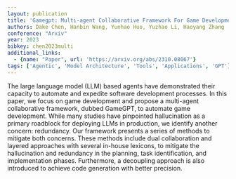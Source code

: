 ```yaml
---
layout: publication
title: 'Gamegpt: Multi-agent Collaborative Framework For Game Development'
authors: Dake Chen, Hanbin Wang, Yunhao Huo, Yuzhao Li, Haoyang Zhang
conference: "Arxiv"
year: 2023
bibkey: chen2023multi
additional_links:
  - {name: "Paper", url: 'https://arxiv.org/abs/2310.08067'}
tags: ['Agentic', 'Model Architecture', 'Tools', 'Applications', 'GPT']
---
```

The large language model (LLM) based agents have demonstrated their capacity
to automate and expedite software development processes. In this paper, we
focus on game development and propose a multi-agent collaborative framework,
dubbed GameGPT, to automate game development. While many studies have
pinpointed hallucination as a primary roadblock for deploying LLMs in
production, we identify another concern: redundancy. Our framework presents a
series of methods to mitigate both concerns. These methods include dual
collaboration and layered approaches with several in-house lexicons, to
mitigate the hallucination and redundancy in the planning, task identification,
and implementation phases. Furthermore, a decoupling approach is also
introduced to achieve code generation with better precision.
